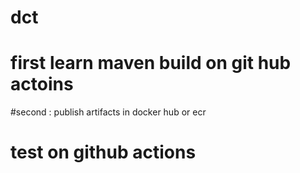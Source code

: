# dct
# first learn maven build on git hub actoins 
#second : publish artifacts in docker hub or ecr
#  test on github actions